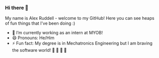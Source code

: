 ### Hi there 👋

My name is Alex Ruddell - welcome to my GitHub! Here you can see heaps of fun things that I've been doing :)

- 🌱 I’m currently working as an intern at MYOB!
- 😄 Pronouns: He/Him
- ⚡ Fun fact: My degree is in Mechatronics Engineering but I am braving the software world! 🦋 🌱 🌻 🌈
